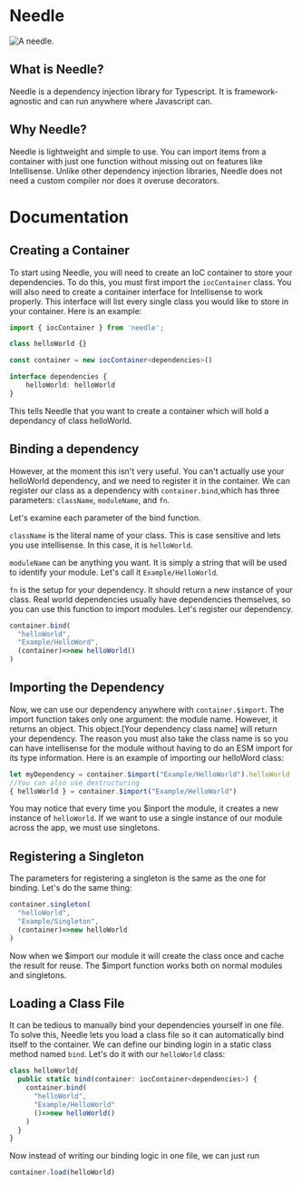 # Needle
![A needle.](https://i.imgur.com/FwUP9wj.jpeg)

## What is Needle?
Needle is a dependency injection library for Typescript. It is framework-agnostic and can run anywhere where Javascript can.
<br>
## Why Needle?
Needle is lightweight and simple to use. You can import items from a container with just one function without missing out on features like Intellisense. Unlike other dependency injection libraries, Needle does not need a custom compiler nor does it overuse decorators.
<br>
# Documentation
## Creating a Container
To start using Needle, you will need to create an IoC container to store your dependencies. To do this, you must first import the `iocContainer` class.
You will also need to create a container interface for Intellisense to work properly.
This interface will list every single class you would like to store in your container. Here is an example:
```typescript 
import { iocContainer } from 'needle';

class helloWorld {}

const container = new iocContainer<dependencies>()

interface dependencies {
    helloWorld: helloWorld
}
```
This tells Needle that you want to create a container which will hold a dependancy of class helloWorld.

## Binding a dependency

However, at the moment this isn't very useful. You can't actually use your helloWorld dependency, and we need to register it in the container. We can register our class as a dependency with `container.bind`,which has three parameters: `className`, `moduleName`, and `fn`.


Let's examine each parameter of the bind function.

`className` is the literal name of your class. This is case sensitive and lets you use intellisense. In this case, it is `helloWorld`. 

`moduleName` can be anything you want. It is simply a string that will be used to identify your module. Let's call it `Example/HelloWorld`.


`fn` is the setup for your dependency. It should return a new instance of your class. Real world dependencies usually have dependencies themselves, so you can use this function to import modules. Let's register our dependency.

```typescript
container.bind(
  "helloWorld",
  "Example/HelloWord",
  (container)=>new helloWorld()
)
```

## Importing the Dependency

Now, we can use our dependency anywhere with `container.$import`. The import function takes only one argument: the module name. However, it returns an object. This object.[Your dependency class name] will return your dependency. The reason you must also take the class name is so you can have intellisense for the module without having to do an ESM import for its type information. Here is an example of importing our helloWord class:
```typescript
let myDependency = container.$import("Example/HelloWorld").helloWorld
//You can also use destructuring
{ helloWorld } = container.$import("Example/HelloWorld")
```
You may notice that every time you $inport the module, it creates a new instance of `helloWorld`. If we want to use a single instance of our module across the app, we must use singletons.

## Registering a Singleton

The parameters for registering a singleton is the same as the one for binding. Let's do the same thing:
```typescript
container.singleton(
  "helloWorld",
  "Example/Singleton",
  (container)=>new helloWorld
)
```
Now when we $import our module it will create the class once and cache the result for reuse. The $import function works both on normal modules and singletons.

## Loading a Class File

It can be tedious to manually bind your dependencies yourself in one file. To solve this, Needle lets you load a class file so it can automatically bind itself to the container. We can define our binding login in a static class method named `bind`. Let's do it with our `helloWorld` class:
```typescript
class helloWorld{
  public static bind(container: iocContainer<dependencies>) {
    container.bind(
      "helloWorld",
      "Example/HelloWorld"
      ()=>new helloWorld()
    )
  }
}
```
Now instead of writing our binding logic in one file, we can just run
```typescript
container.load(helloWorld)
```
